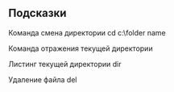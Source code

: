 ## Подсказки
Команда смена директории
cd c:\folder name

Команда отражения текущей директории

Листинг текущей директории
dir

Удаление файла 
del <filename>